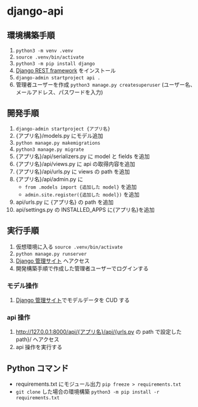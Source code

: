 # django-api

## 環境構築手順

1. `python3 -m venv .venv`
1. `source .venv/bin/activate`
1. `python3 -m pip install django`
1. [Django REST framework](https://www.django-rest-framework.org/) をインストール
1. `django-admin startproject api .`
1. 管理者ユーザーを作成
   `python3 manage.py createsuperuser`
   (ユーザー名、メールアドレス、パスワードを入力)

## 開発手順

1. `django-admin startproject {アプリ名}`
1. {アプリ名}/models.py にモデル追加
1. `python manage.py makemigrations`
1. `python3 manage.py migrate`
1. {アプリ名}/api/serializers.py に model と fields を追加
1. {アプリ名}/api/views.py に api の取得内容を追加
1. {アプリ名}/api/urls.py に views の path を追加
1. {アプリ名}/api/admin.py に
   - `from .models import {追加した model}` を追加
   - `admin.site.register({追加した model})` を追加
1. api/urls.py に {アプリ名} の path を追加
1. api/settings.py の INSTALLED_APPS に{アプリ名}を追加

## 実行手順

1. 仮想環境に入る `source .venv/bin/activate`
1. `python manage.py runserver`
1. [Django 管理サイト](http://127.0.0.1:8000/admin) へアクセス
1. 開発構築手順で作成した管理者ユーザーでログインする

### モデル操作

1. [Django 管理サイト](http://127.0.0.1:8000/admin)でモデルデータを CUD する

### api 操作

1. http://127.0.0.1:8000/api/{アプリ名}/api/{urls.py の path で設定した path}/ へアクセス
1. api 操作を実行する

## Python コマンド

- requirements.txt にモジュール出力
  `pip freeze > requirements.txt`
- `git clone` した場合の環境構築
  `python3 -m pip install -r requirements.txt`
